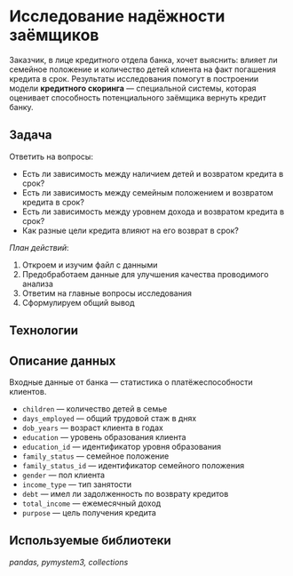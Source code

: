 # Исследование надёжности заёмщиков

Заказчик, в лице кредитного отдела банка, хочет выяснить: влияет ли семейное положение и количество детей клиента на факт погашения кредита в срок. Результаты исследования помогут в построении модели **кредитного скоринга** — специальной системы, которая оценивает способность потенциального заёмщика вернуть кредит банку.

## Задача
Ответить на вопросы:
  - Есть ли зависимость между наличием детей и возвратом кредита в срок?
  - Есть ли зависимость между семейным положением и возвратом кредита в срок?
  - Есть ли зависимость между уровнем дохода и возвратом кредита в срок?
  - Как разные цели кредита влияют на его возврат в срок?

*План действий*:
1. Откроем и изучим файл с данными
2. Предобработаем данные для улучшения качества проводимого анализа
3. Ответим на главные вопросы исследования
4. Сформулируем общий вывод

## Технологии



## Описание данных
Входные данные от банка — статистика о платёжеспособности клиентов.
- `children` — количество детей в семье
- `days_employed` — общий трудовой стаж в днях
- `dob_years` — возраст клиента в годах
- `education` — уровень образования клиента
- `education_id` — идентификатор уровня образования
- `family_status` — семейное положение
- `family_status_id` — идентификатор семейного положения
- `gender` — пол клиента
- `income_type` — тип занятости
- `debt` — имел ли задолженность по возврату кредитов
- `total_income` — ежемесячный доход
- `purpose` — цель получения кредита

## Используемые библиотеки
*pandas, pymystem3, collections*
